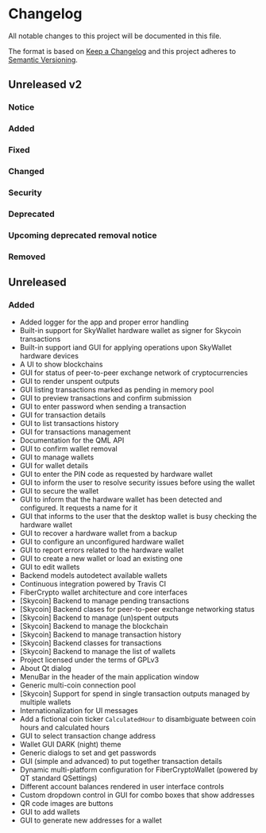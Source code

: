 # Changelog

All notable changes to this project will be documented in this file.

The format is based on [Keep a Changelog](http://keepachangelog.com/en/1.0.0/)
and this project adheres to [Semantic Versioning](http://semver.org/spec/v2.0.0.html).

## Unreleased v2

### Notice

### Added

### Fixed

### Changed

### Security

### Deprecated

### Upcoming deprecated removal notice

### Removed

## Unreleased

### Added

- Added logger for the app and proper error handling
- Built-in support for SkyWallet hardware wallet as signer for Skycoin transactions
- Built-in support iand GUI for applying operations upon SkyWallet hardware devices
- A UI to show blockchains
- GUI for status of peer-to-peer exchange network of cryptocurrencies
- GUI to render unspent outputs
- GUI listing transactions marked as pending in memory pool
- GUI to preview transactions and confirm submission
- GUI to enter password when sending a transaction
- GUI for transaction details
- GUI to list transactions history
- GUI for transactions management
- Documentation for the QML API
- GUI to confirm wallet removal
- GUI to manage wallets
- GUI for wallet details
- GUI to enter the PIN code as requested by hardware wallet
- GUI to inform the user to resolve security issues before using the wallet
- GUI to secure the wallet
- GUI to inform that the hardware wallet has been detected and configured. It requests a name for it
- GUI that informs to the user that the desktop wallet is busy checking the hardware wallet
- GUI to recover a hardware wallet from a backup
- GUI to configure an unconfigured hardware wallet
- GUI to report errors related to the hardware wallet
- GUI to create a new wallet or load an existing one
- GUI to edit wallets
- Backend models autodetect available wallets
- Continuous integration powered by Travis CI
- FiberCrypto wallet architecture and core interfaces
- [Skycoin] Backend to manage pending transactions
- [Skycoin] Backend clases for peer-to-peer exchange networking status
- [Skycoin] Backend to manage (un)spent outputs
- [Skycoin] Backend to manage the blockchain
- [Skycoin] Backend to manage transaction history
- [Skycoin] Backend classes for transactions
- [Skycoin] Backend to manage the list of wallets
- Project licensed under the terms of GPLv3
- About Qt dialog
- MenuBar in the header of the main application window
- Generic multi-coin connection pool
- [Skycoin] Support for spend in single transaction outputs managed by multiple wallets
- Internationalization for UI messages
- Add a fictional coin ticker `CalculatedHour` to disambiguate between coin hours and calculated hours
- GUI to select transaction change address
- Wallet GUI DARK (night) theme
- Generic dialogs to set and get passwords
- GUI (simple and advanced) to put together transaction details
- Dynamic multi-platform configuration for FiberCryptoWallet (powered by QT standard QSettings)
- Different account balances rendered in user interface controls
- Custom dropdown control in GUI for combo boxes that show addresses
- QR code images are buttons
- GUI to add wallets
- GUI to generate new addresses for a wallet

